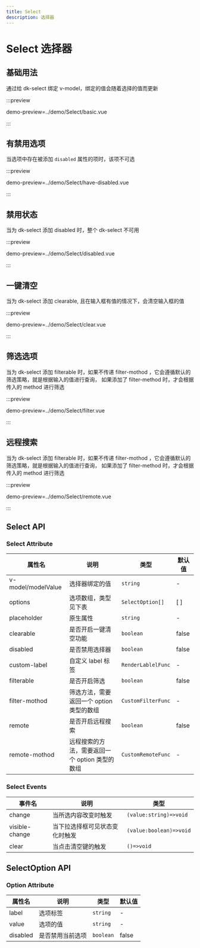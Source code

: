 ```yaml
---
title: Select
description: 选择器
---
```


# Select 选择器

## 基础用法

通过给 dk-select 绑定 v-model，绑定的值会随着选择的值而更新

:::preview

demo-preview=../demo/Select/basic.vue

:::

## 有禁用选项

当选项中存在被添加 `disabled` 属性的项时，该项不可选

:::preview

demo-preview=../demo/Select/have-disabled.vue

:::

## 禁用状态

当为 dk-select 添加 disabled 时，整个 dk-select 不可用

:::preview

demo-preview=../demo/Select/disabled.vue

:::

## 一键清空

当为 dk-select 添加 clearable, 且在输入框有值的情况下，会清空输入框的值

:::preview

demo-preview=../demo/Select/clear.vue

:::

## 筛选选项

当为 dk-select 添加 filterable 时，如果不传递 filter-mothod ，它会遵循默认的筛选策略，就是根据输入的值进行查询， 如果添加了 filter-method 时，才会根据传入的 method 进行筛选

:::preview

demo-preview=../demo/Select/filter.vue

:::

## 远程搜索

当为 dk-select 添加 filterable 时，如果不传递 filter-mothod ，它会遵循默认的筛选策略，就是根据输入的值进行查询， 如果添加了 filter-method 时，才会根据传入的 method 进行筛选

:::preview

demo-preview=../demo/Select/remote.vue

:::

## Select API

### Select Attribute

| 属性名             | 说明                                           | 类型               | 默认值 |
| ------------------ | ---------------------------------------------- | ------------------ | ------ |
| v-model/modelValue | 选择器绑定的值                                 | `string`           | -      |
| options            | 选项数组，类型见下表                           | `SelectOption[]`   | [ ]    |
| placeholder        | 原生属性                                       | `string`           | -      |
| clearable          | 是否开启一键清空功能                           | `boolean`          | false  |
| disabled           | 是否禁用选择器                                 | `boolean`          | false  |
| custom-label       | 自定义 label 标签                              | `RenderLablelFunc` | -      |
| filterable         | 是否开启筛选                                   | `boolean`          | false  |
| filter-mothod      | 筛选方法，需要返回一个 option 类型的数组       | `CustomFilterFunc` | -      |
| remote             | 是否开启远程搜索                               | `boolean`          | false  |
| remote-mothod      | 远程搜索的方法，需要返回一个 option 类型的数组 | `CustomRemoteFunc` | -      |

### Select Events

| 事件名         | 说明                           | 类型                    |
| -------------- | ------------------------------ | ----------------------- |
| change         | 当所选内容改变时触发           | `(value:string)=>void`  |
| visible-change | 当下拉选择框可见状态变化时触发 | `(value:boolean)=>void` |
| clear          | 当点击清空键的触发             | `()=>void`              |

## SelectOption API

### Option Attribute

| 属性名   | 说明             | 类型      | 默认值 |
| -------- | ---------------- | --------- | ------ |
| label    | 选项标签         | `string`  | -      |
| value    | 选项的值         | `string`  | -      |
| disabled | 是否禁用当前选项 | `boolean` | false  |
